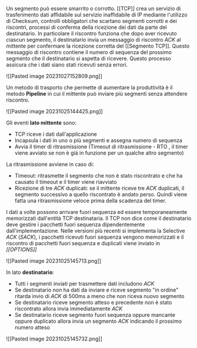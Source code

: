 Un segmento può essere smarrito o corrotto. [[TCP]] crea un servizio di trasferimento dati affidabile sul servizio inaffidabile di IP mediante l'utilizzo di Checksum, controlli obbligatori che scartano segmenti corrotti e dei riscontri, processi di conferma della ricezione dei dati da parte del destinatario. In particolare il riscontro funziona che dopo aver ricevuto ciascun segmento, il destinatario invia un messaggio di riscontro _ACK_ al mittente per confermare la ricezione corretta del [[Segmento TCP]]. Questo messaggio di riscontro contiene il numero di sequenza del prossimo segmento che il destinatario si aspetta di ricevere. Questo processo assicura che i dati siano stati ricevuti senza errori.

![[Pasted image 20231027152809.png]]

Un metodo di trasporto che permette di aumentare la produttività è il metodo **Pipeline** in cui il mittente può inviare più segmenti senza attendere riscontro. 

![[Pasted image 20231025144425.png]]

Gli eventi **lato mittente** sono:
- TCP riceve i dati dall'applicazione
- Incapsula i dati in uno o più segmenti e assegna numero di sequenza
- Avvia il timer di ritrasmissione (Timeout di ritrasmissione - RTO , il timer viene avviato se non è già in funzione per un qualche altro segmento)

La ritrasmissione avviene in caso di:
- Timeout: ritrasmette il segmento che non è stato riscontrato e che ha causato il timeout e il timer viene riavviato
- Ricezione di tre *ACK* duplicati: se il mittente riceve tre *ACK* duplicati, il segmento successivo a quello riscontrato è andato perso. Quindi viene fatta una ritrasmissione veloce prima della scadenza del timer.

I dati a volte possono arrivare fuori sequenza ed essere temporaneamente memorizzati dall'entità TCP destinataria. Il TCP non dice come il destinatario deve gestire i pacchetti fuori sequenza dipendentemente dall'implementazione.
Nelle versioni più recenti si implementa la Selective _ACK_ (_SACK_), i pacchetti ricevuti fuori sequenza vengono memorizzati e il riscontro di pacchetti fuori sequenza e duplicati viene inviato in _[[OPTIONS]]_

![[Pasted image 20231025145713.png]]


In lato **destinatario**:
- Tutti i segmenti inviati per trasmettere dati includono _ACK_
- Se destinatario non ha dati da inviare e riceve segmento "in ordine" ritarda invio di _ACK_ di 500ms a meno che non riceva nuovo segmento
- Se destinatario riceve segmento atteso e precedente non è stato riscontrato allora invia immediatamente _ACK_
- Se destinatario riceve segmento fuori sequenza oppure mancante oppure duplicato allora invia un segmento _ACK_ indicando il prossimo numero atteso

![[Pasted image 20231025145732.png]]